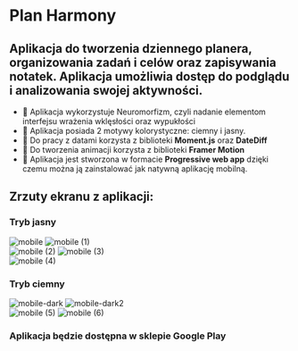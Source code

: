 # **Plan Harmony**

## Aplikacja do tworzenia dziennego planera, organizowania zadań i celów oraz zapisywania notatek. Aplikacja umożliwia dostęp do podglądu i analizowania swojej aktywności.

* 🚀 Aplikacja wykorzystuje Neuromorfizm, czyli nadanie elementom interfejsu wrażenia wklęsłości oraz wypukłości
* 🚀 Aplikacja posiada 2 motywy kolorystyczne: ciemny i jasny. 
* 🚀 Do pracy z datami korzysta z biblioteki **Moment.js** oraz **DateDiff**
* 🚀 Do tworzenia animacji korzysta z biblioteki **Framer Motion**
* 🚀 Aplikacja jest stworzona w formacie **Progressive web app** dzięki czemu można ją zainstalować jak natywną aplikację mobilną.


## Zrzuty ekranu z aplikacji: 

### Tryb jasny
![mobile](https://user-images.githubusercontent.com/57939211/158564274-aa2652b1-ce3d-4067-bd31-5492b230a616.png)
![mobile (1)](https://user-images.githubusercontent.com/57939211/158562529-9bd0d8ef-1bd5-47c3-b910-73e9e5cb7685.png)
<br />
![mobile (2)](https://user-images.githubusercontent.com/57939211/158562548-038141f2-fee7-4bcb-8066-1ad7fa51ec7a.png)
![mobile (3)](https://user-images.githubusercontent.com/57939211/158562552-a85a21eb-90be-4deb-bcdf-7940e9cd89d7.png)
<br />
![mobile (4)](https://user-images.githubusercontent.com/57939211/158562555-cef7677b-66ff-476e-8986-794d7513597b.png)
### Tryb ciemny
![mobile-dark](https://user-images.githubusercontent.com/57939211/158564738-cac5ebc7-0510-405d-a32b-932aa88a19d0.png)
![mobile-dark2](https://user-images.githubusercontent.com/57939211/158564744-94cba12d-97cb-4df9-8b74-4b22bc4317fa.png)
<br />
![mobile (5)](https://user-images.githubusercontent.com/57939211/158562557-b6f1b012-288b-4a6b-b922-6ce2193a23fd.png)
![mobile (6)](https://user-images.githubusercontent.com/57939211/158562559-1c9d22b7-c26e-433a-9e21-850292ceb301.png)

### Aplikacja będzie dostępna w sklepie Google Play
